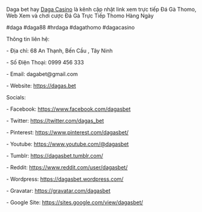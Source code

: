 <p>Daga bet hay <a href="https://dagas.bet">Daga Casino</a> là kênh cập nhật link xem trực tiếp Đá Gà Thomo, Web Xem và chơi cược Đá Gà Trực Tiếp Thomo Hàng Ngày<p>
<p>#daga #daga88 #hrdaga #dagathomo #dagacasino<p>
<p>Thông tin liên hệ:<p>
<p>- Địa chỉ: 68 An Thạnh, Bến Cầu , Tây Ninh<p>
<p>- Số Điện Thoại: 0999 456 333<p>
<p>- Email: dagabet@gmail.com<p>
<p>- Website: <a href="https://dagas.bet">https://dagas.bet</a><p>
<p>Socials:<p>
<p>- Facebook: <a href="https://www.facebook.com/dagasbet">https://www.facebook.com/dagasbet</a><p>
<p>- Twitter: <a href="https://twitter.com/dagas_bet">https://twitter.com/dagas_bet</a><p>
<p>- Pinterest: <a href="https://www.pinterest.com/dagasbet/">https://www.pinterest.com/dagasbet/</a><p>
<p>- Youtube: <a href="https://www.youtube.com/@dagasbet">https://www.youtube.com/@dagasbet</a><p>
<p>- Tumblr: <a href="https://dagasbet.tumblr.com/">https://dagasbet.tumblr.com/</a><p>
<p>- Reddit: <a href="https://www.reddit.com/user/dagasbet/">https://www.reddit.com/user/dagasbet/</a><p>
<p>- Wordpress: <a href="https://dagasbet.wordpress.com/">https://dagasbet.wordpress.com/</a><p>
<p>- Gravatar: <a href="https://gravatar.com/dagasbet">https://gravatar.com/dagasbet</a><p>
<p>- Google Site: <a href="https://sites.google.com/view/dagasbet/">https://sites.google.com/view/dagasbet/</a><p>